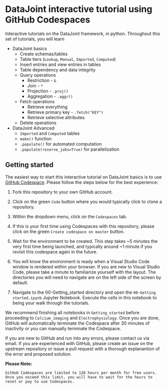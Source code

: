 # DataJoint interactive tutorial using GitHub Codespaces

Interactive tutorials on the DataJoint framework, in python. Throughout this set of tutorials, you will learn

- DataJoint basics
    - Create schemas/tables
    - Table tiers (`Lookup`, `Manual`, `Imported`, `Computed`)
    - Insert entries and view entries in tables
    - Table dependency and data integrity
    - Query operations
        - Restriction - `&`
        - Join - `*`
        - Projection - `.proj()`
        - Aggregation - `.aggr()`
    - Fetch operations
        - Retrieve everything
        - Retrieve primary key - `.fetch("KEY")`
        - Retrieve selective attributes
    - Delete operations
- DataJoint Advanced
    - `Imported` and `Computed` tables
    - `make()` function 
    - `.populate()` for automated computation
    - `.populate(reserve_jobs=True)` for parallelization


## Getting started

The easiest way to start this interactive tutorial on DataJoint basics is to use [GitHub Codespace](https://docs.github.com/en/codespaces/overview). Please follow the steps below for the best experience:

1. Fork this repository to your own GitHub account.

2. Click on the green `Code` button where you would typically click to clone a repository.

3. Within the dropdown menu, click on the `Codespaces` tab.

4. If this is your first time using Codespaces with this repository, please click on the green `Create codespace on master` button.

5. Wait for the environment to be created. This step takes ~5 minutes the very first time being launched, and typically around ~1 minute if you revisit this codespace again in the future. 

6. You will know the environment is ready when a Visual Studio Code window is rendered within your browser. If you are new to Visual Studio Code, please take a minute to familiarize yourself with the layout. The directories you will need to navigate are on the left side of the screen by default.

7. Navigate to the 00-Getting_started directory and open the `00-Getting started.ipynb` Jupyter Notebook. Execute the cells in this notebook to being your walk through the tutorials.

We recommend finishing all notebooks in `Getting_started` before proceeding to `Calcium_imaging` and `Electrophysiology`. Once you are done, GitHub will automatically terminate the Codespace after 30 minutes of inactivity or you can manually terminate the Codespace.

If you are new to GitHub and run into any errors, please contact us via email. If you are experienced with GitHub, please create an issue on the upstream repository or issue a pull request with a thorough explanantion of the error and proposed solution. 

**Please Note:** 

```GitHub Codespaces are limited to 120 hours per month for free users. Once you exceed this limit, you will have to wait for the hours to reset or pay to use Codespaces.```

